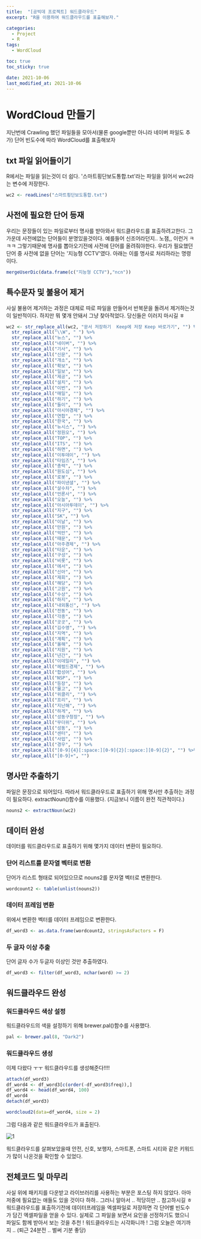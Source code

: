 ```yaml
---
title:  "[공빅데 프로젝트] 워드클라우드"
excerpt: "R을 이용하여 워드클라우드를 표출해보자."

categories:
  - Project
  - R
tags:
  - WordCloud

toc: true
toc_sticky: true

date: 2021-10-06
last_modified_at: 2021-10-06
---
```

# WordCloud 만들기
지난번에 Crawling 했던 파일들을 모아서(물론 google뿐만 아니라 네이버 파일도 추가) 단어 빈도수에 따라 WordCloud를 표출해보자

## txt 파일 읽어들이기
R에서는 파일을 읽는것이 더 쉽다. '스마트횡단보도통합.txt'라는 파일을 읽어서 wc2라는 변수에 저장한다.  
```r
wc2 <- readLines("스마트횡단보도통합.txt")
```
## 사전에 필요한 단어 등재
우리는 문장들이 있는 파일로부터 명사를 받아와서 워드클라우드를 표출하려고한다. 그 가운데 사전에없는 단어들이 분명있을것이다. 예를들어 신조어라던지.. 노잼,, 이런거 ㅋㅋㅋ 그렇기때문에 명사를 뽑아오기전에 사전에 단어를 올려줘야한다. 우리가 필요했던 단어 중 사전에 없을 단어는 '지능형 CCTV'였다. 아래는 이를 명사로 처리하라는 명령이다.  
```r
mergeUserDic(data.frame(c("지능형 CCTV"),"ncn"))
```

## 특수문자 및 불용어 제거
사실 불용어 제거하는 과정은 대체로 따로 파일을 만들어서 반복문을 돌려서 제거하는것이 일반적이다. 하지만 뭐 몇개 안돼서 그냥 찾아적었다. 당신들은 이러지 마시길 ㅎ
```r
wc2 <- str_replace_all(wc2, "문서 저장하기  Keep에 저장 Keep 바로가기", "") %>%
  str_replace_all("\\W", " ") %>%
  str_replace_all("뉴스", "") %>%
  str_replace_all("네이버", "") %>%
  str_replace_all("기사", "") %>%
  str_replace_all("신문", "") %>%
  str_replace_all("개소", "") %>%
  str_replace_all("확보", "") %>%
  str_replace_all("일보", "") %>%
  str_replace_all("제공", "") %>%
  str_replace_all("설치", "") %>%
  str_replace_all("이번", "") %>%
  str_replace_all("매일", "") %>%
  str_replace_all("하기", "") %>%
  str_replace_all("들이", "") %>%
  str_replace_all("아시아경제", "") %>%
  str_replace_all("연합", "") %>%
  str_replace_all("한국", "") %>%
  str_replace_all("뉴시스", "") %>%
  str_replace_all("정원오", "") %>%
  str_replace_all("TOP", "") %>%
  str_replace_all("ITS", "") %>%
  str_replace_all("하면", "") %>%
  str_replace_all("이투데이", "") %>%
  str_replace_all("타임즈", "") %>%
  str_replace_all("총력", "") %>%
  str_replace_all("원도심", "") %>%
  str_replace_all("로봇", "") %>%
  str_replace_all("파이낸셜", "") %>%
  str_replace_all("살수차", "") %>%
  str_replace_all("언론사", "") %>%
  str_replace_all("오늘", "") %>%
  str_replace_all("아시아투데이", "") %>%
  str_replace_all("지구", "") %>%
  str_replace_all("SK", "") %>%
  str_replace_all("이날", "") %>%
  str_replace_all("만원", "") %>%
  str_replace_all("억만", "") %>%
  str_replace_all("때문", "") %>%
  str_replace_all("아주경제", "") %>%
  str_replace_all("타운", "") %>%
  str_replace_all("구성", "") %>%
  str_replace_all("비롯", "") %>%
  str_replace_all("에서", "") %>%
  str_replace_all("신아", "") %>%
  str_replace_all("제회", "") %>%
  str_replace_all("해당", "") %>%
  str_replace_all("고원", "") %>%
  str_replace_all("수상", "") %>%
  str_replace_all("하지", "") %>%
  str_replace_all("내외통신", "") %>%
  str_replace_all("전동", "") %>%
  str_replace_all("각종", "") %>%
  str_replace_all("곳곳", "") %>%
  str_replace_all("김수영", "") %>%
  str_replace_all("지역", "") %>%
  str_replace_all("계획", "") %>%
  str_replace_all("올해", "") %>%
  str_replace_all("지원", "") %>%
  str_replace_all("년간", "") %>%
  str_replace_all("이데일리", "") %>%
  str_replace_all("헤럴드경제", "") %>%
  str_replace_all("합성어", "") %>%
  str_replace_all("NSP", "") %>%
  str_replace_all("등장", "") %>%
  str_replace_all("물고", "") %>%
  str_replace_all("위클리", "") %>%
  str_replace_all("프리", "") %>%
  str_replace_all("지난해", "") %>%
  str_replace_all("하게", "") %>%
  str_replace_all("성동구청장", "") %>%
  str_replace_all("무더위", "") %>%
  str_replace_all("성동", "") %>%
  str_replace_all("센터", "") %>%
  str_replace_all("사업", "") %>%
  str_replace_all("경우", "") %>%
  str_replace_all("[0-9]{4}[:space:][0-9]{2}[:space:][0-9]{2}", "") %>%
  str_replace_all("[0-9]+", "")
  ```
## 명사만 추출하기
파일은 문장으로 되어있다. 따라서 워드클라우드로 표출하기 위해 명사만 추출하는 과정이 필요하다. extractNoun()함수를 이용했다. (지금보니 이름이 완전 직관적이다.)
```r
nouns2 <- extractNoun(wc2)
```

## 데이터 완성
데이터를 워드클라우드로 표출하기 위해 몇가지 데이터 변환이 필요하다.
### 단어 리스트를 문자열 벡터로 변환
단어가 리스트 형태로 되어있으므로 nouns2를 문자열 벡터로 변환한다.
```r
wordcount2 <- table(unlist(nouns2))
```

### 데이터 프레임 변환
위에서 변환한 벡터를 데이터 프레임으로 변환한다.
```r
df_word3 <- as.data.frame(wordcount2, stringsAsFactors = F)
```
### 두 글자 이상 추출
단어 글자 수가 두글자 이상인 것만 추출하였다.
```r
df_word3 <- filter(df_word3, nchar(word) >= 2)
```

## 워드클라우드 완성
### 워드클라우드 색상 설정
워드클라우드의 색을 설정하기 위해 brewer.pal()함수를 사용했다.
```r
pal <- brewer.pal(8, "Dark2")
```

### 워드클라우드 생성
이제 다왔다 ㅜㅜ 워드클라우드를 생성해준다!!!!
```r
attach(df_word3)
df_word4 <- df_word3[c(order(-df_word3$freq)),]
df_word4 <- head(df_word4, 100)
df_word4
detach(df_word3)

wordcloud2(data=df_word4, size = 2)
```
그럼 다음과 같은 워드클라우드가 표출된다.  

![1](https://user-images.githubusercontent.com/91586956/136167696-85817cfa-2518-4407-aac9-c4597afea774.png)  

워드클라우드를 살펴보았을때 안전, 신호, 보행자, 스마트폰, 스마트 시티와 같은 키워드가 많이 나온것을 확인할 수 있었다.

## 전체코드 및 마무리
<script src="https://gist.github.com/kshway/202aec9661d95e21b80cb1767e11a51f.js"></script>  
사실 위에 패키지를 다운받고 라이브러리를 사용하는 부분은 포스팅 하지 않았다. 아마 저중에 필요없는 애들도 있을 것이다 하하.. 그러니 알아서 .. 적당히만 .. 참고하시길 ㅎ 워드클라우드를 표출하기전에 데이터프레임을 엑셀파일로 저장하면 각 단어별 빈도수가 담긴 엑셀파일을 얻을 수 있다. 실제로 그 파일을 보면서 요인을 선정하기도 했으니 파일도 함께 받아서 보는 것을 추천 ! 워드클라우드는 시각화니까 ! 그럼 오늘은 여기까지 .. (퇴근 24분전 .. 벌써 기분 좋당)